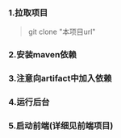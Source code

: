 ### 1.拉取项目
> git clone "本项目url"
### 2.安装maven依赖
### 3.注意向artifact中加入依赖
### 4.运行后台
### 5.启动前端(详细见前端项目)